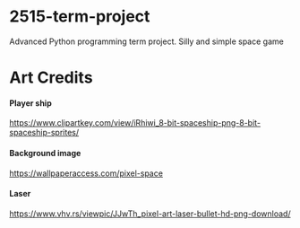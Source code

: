 # 2515-term-project
Advanced Python programming term project. Silly and simple space game


# Art Credits
#### Player ship
https://www.clipartkey.com/view/iRhiwi_8-bit-spaceship-png-8-bit-spaceship-sprites/

#### Background image
https://wallpaperaccess.com/pixel-space

#### Laser
https://www.vhv.rs/viewpic/JJwTh_pixel-art-laser-bullet-hd-png-download/
